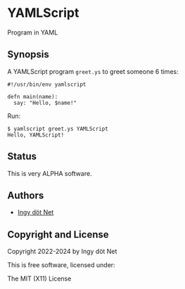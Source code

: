 YAMLScript
==========

Program in YAML


## Synopsis

A YAMLScript program `greet.ys` to greet someone 6 times:
```
#!/usr/bin/env yamlscript

defn main(name):
  say: "Hello, $name!"
```

Run:
```
$ yamlscript greet.ys YAMLScript
Hello, YAMLScript!
```


## Status

This is very ALPHA software.


## Authors

* [Ingy döt Net](https://github.com/ingydotnet)


## Copyright and License

Copyright 2022-2024 by Ingy döt Net

This is free software, licensed under:

  The MIT (X11) License
